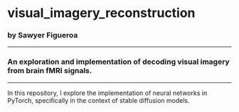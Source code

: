 # visual_imagery_reconstruction

### by Sawyer Figueroa
-------------------------------

### An exploration and implementation of decoding visual imagery from brain fMRI signals.
-------------------------------

In this repository, I explore the implementation of neural networks in PyTorch, specifically in the context
of stable diffusion models. 
